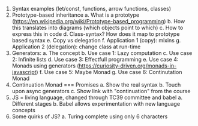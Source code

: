 1. Syntax examples (let/const, functions, arrow functions, classes)
2. Prototype-based inheritance
   a. What is a prototype (https://en.wikipedia.org/wiki/Prototype-based_programming)
   b. How this translates into diagrams (which objects point to which)
   c. How to express this in code
   d. Class-syntax? How does it map to prototype based syntax
   e. Copy vs delegation
   f. Application 1 (copy): mixins
   g. Application 2 (delegation): change class at run-time
3. Generators:
   a. The concept
   b. Use case 1: Lazy computation
   c. Use case 2: Infinite lists
   d. Use case 3: Effectfull programming
   e. Use case 4: Monads using generators (https://curiosity-driven.org/monads-in-javascript)
   f. Use case 5: Maybe Monad
   g. Use case 6: Continutation Monad
4. Continuation Monad === Promises
   a. Show the real syntax
   b. Touch upon async generators
   c. Show link with "continuation" from the course
5. JS = living language, changed through TC39 committee and babel
   a. Different stages
   b. Babel allows experimentation with new language concepts
6. Some quirks of JS?
   a. Turing complete using only 6 characters
